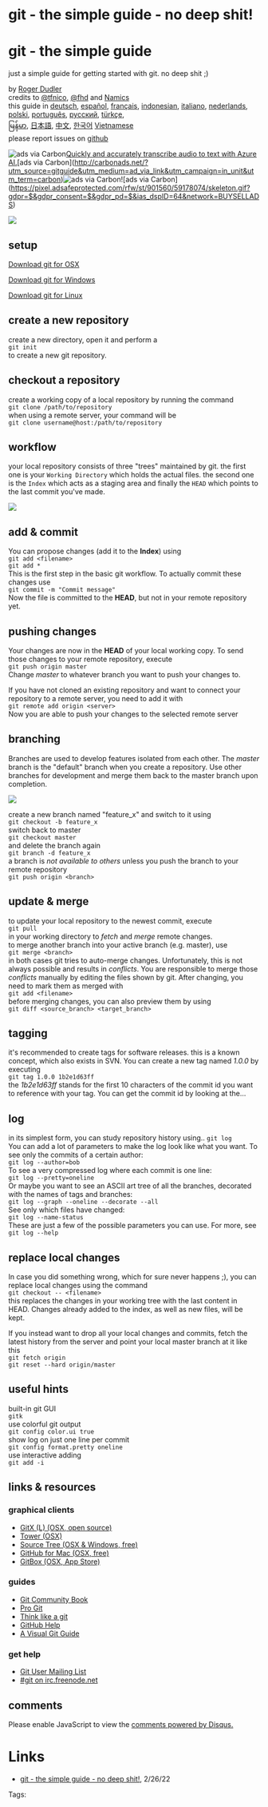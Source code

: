 # git - the simple guide - no deep shit!

# git - the simple guide

just a simple guide for getting started with git. no deep shit ;)

by [Roger Dudler](http://www.twitter.com/rogerdudler)   
credits to [@tfnico](http://www.twitter.com/tfnico), [@fhd](http://www.twitter.com/fhd) and [Namics](http://www.namics.com)  
this guide in [deutsch](index.de.html), [español](index.es.html), [français](index.fr.html), [indonesian](index.id.html), [italiano](index.it.html), [nederlands](index.nl.html), [polski](index.pl.html), [português](index.pt_BR.html), [русский](index.ru.html), [türkçe](index.tr.html),   
[မြန်မာ](index.my.html), [日本語](index.ja.html), [中文](index.zh.html), [한국어](index.ko.html) [Vietnamese](index.vi.html)   
please report issues on [github](https://github.com/rogerdudler/git-guide/issues)

![ads via Carbon](https://cdn4.buysellads.net/uu/1/106122/1640632855-AZRDIR_NAT-DataAIRefresh-White-C_USA_627x627_NAT_AZR-Direct_EN_Trial_Standard_SBAN_SINU_Illustration_Benefit_DataAIRefreshWhiteC.png)[Quickly and accurately transcribe audio to text with Azure AI.](https://srv.carbonads.net/ads/click/x/GTND42JWCWAIT53UC674YKQNCESDTKJWFTYILZ3JCYBDKKQECYBDP23KCKSD4K7JCEADL2QJCW7D4KJNCWSDVK7KC6SDV2Q7CKYDEK3EHJNCLSIZ?segment=placement:gitguide;)[ads via Carbon](http://carbonads.net/?utm_source=gitguide&utm_medium=ad_via_link&utm_campaign=in_unit&utm_term=carbon)![ads via Carbon](https://ad.doubleclick.net/ddm/trackimp/N572608.452584BUYSELLADS.COM/B26936860.323088280;dc_trk_aid=515331608;dc_trk_cid=157668757;ord=164593225;dc_lat=;dc_rdid=;tag_for_child_directed_treatment=;tfua=;gdpr=$;gdpr_consent=$;ltd=?)![ads via Carbon](https://pixel.adsafeprotected.com/rfw/st/901560/59178074/skeleton.gif?gdpr=$&gdpr_consent=$&gdpr_pd=$&ias_dspID=64&network=BUYSELLADS)

![](img/arrow.png)

## setup

[Download git for OSX](http://git-scm.com/download/mac)

[Download git for Windows](http://msysgit.github.io/)

[Download git for Linux](http://git-scm.com/book/en/Getting-Started-Installing-Git)

## create a new repository

create a new directory, open it and perform a   
`git init`  
to create a new git repository. 

## checkout a repository

create a working copy of a local repository by running the command  
`git clone /path/to/repository`  
when using a remote server, your command will be  
`git clone username@host:/path/to/repository`

## workflow

your local repository consists of three "trees" maintained by git. the first one is your `Working Directory` which holds the actual files. the second one is the `Index` which acts as a staging area and finally the `HEAD` which points to the last commit you've made. 

![](img/trees.png)

## add & commit

You can propose changes (add it to the **Index**) using  
`git add <filename>`  
`git add *`  
This is the first step in the basic git workflow. To actually commit these changes use  
`git commit -m "Commit message"`  
Now the file is committed to the **HEAD**, but not in your remote repository yet. 

## pushing changes

Your changes are now in the **HEAD** of your local working copy. To send those changes to your remote repository, execute   
`git push origin master`  
Change _master_ to whatever branch you want to push your changes to.   
  
If you have not cloned an existing repository and want to connect your repository to a remote server, you need to add it with  
`git remote add origin <server>`  
Now you are able to push your changes to the selected remote server  


## branching

Branches are used to develop features isolated from each other. The _master_ branch is the "default" branch when you create a repository. Use other branches for development and merge them back to the master branch upon completion. 

![](img/branches.png)

create a new branch named "feature_x" and switch to it using  
`git checkout -b feature_x`  
switch back to master  
`git checkout master`  
and delete the branch again  
`git branch -d feature_x`  
a branch is _not available to others_ unless you push the branch to your remote repository  
`git push origin <branch>`

## update & merge

to update your local repository to the newest commit, execute   
`git pull`  
in your working directory to _fetch_ and _merge_ remote changes.  
to merge another branch into your active branch (e.g. master), use  
`git merge <branch>`  
in both cases git tries to auto-merge changes. Unfortunately, this is not always possible and results in _conflicts_. You are responsible to merge those _conflicts_ manually by editing the files shown by git. After changing, you need to mark them as merged with  
`git add <filename>`  
before merging changes, you can also preview them by using  
`git diff <source_branch> <target_branch>`

## tagging

it's recommended to create tags for software releases. this is a known concept, which also exists in SVN. You can create a new tag named _1.0.0_ by executing  
`git tag 1.0.0 1b2e1d63ff`  
the _1b2e1d63ff_ stands for the first 10 characters of the commit id you want to reference with your tag. You can get the commit id by looking at the...   


## log

in its simplest form, you can study repository history using.. `git log`  
You can add a lot of parameters to make the log look like what you want. To see only the commits of a certain author:  
`git log --author=bob`  
To see a very compressed log where each commit is one line:  
`git log --pretty=oneline`  
Or maybe you want to see an ASCII art tree of all the branches, decorated with the names of tags and branches:   
`git log --graph --oneline --decorate --all`  
See only which files have changed:   
`git log --name-status`  
These are just a few of the possible parameters you can use. For more, see `git log --help`  


## replace local changes

In case you did something wrong, which for sure never happens ;), you can replace local changes using the command  
`git checkout -- <filename>`  
this replaces the changes in your working tree with the last content in HEAD. Changes already added to the index, as well as new files, will be kept. 

If you instead want to drop all your local changes and commits, fetch the latest history from the server and point your local master branch at it like this  
`git fetch origin`  
`git reset --hard origin/master`

## useful hints

built-in git GUI  
`gitk`  
use colorful git output  
`git config color.ui true`  
show log on just one line per commit  
`git config format.pretty oneline`  
use interactive adding  
`git add -i`

## links & resources

### graphical clients

  * [GitX (L) (OSX, open source)](http://gitx.laullon.com/)
  * [Tower (OSX)](http://www.git-tower.com/)
  * [Source Tree (OSX & Windows, free)](http://www.sourcetreeapp.com/)
  * [GitHub for Mac (OSX, free)](http://mac.github.com/)
  * [GitBox (OSX, App Store)](https://itunes.apple.com/gb/app/gitbox/id403388357?mt=12)

### guides

  * [Git Community Book](http://book.git-scm.com/)
  * [Pro Git](http://progit.org/book/)
  * [Think like a git](http://think-like-a-git.net/)
  * [GitHub Help](http://help.github.com/)
  * [A Visual Git Guide](http://marklodato.github.com/visual-git-guide/index-en.html)

### get help

  * [Git User Mailing List](http://groups.google.com/group/git-users/)
  * [#git on irc.freenode.net](http://jk.gs/git/)

## comments

Please enable JavaScript to view the <a href="http://disqus.com/?ref_noscript">comments powered by Disqus.</a>


# Links

- [git - the simple guide - no deep shit!](https://rogerdudler.github.io/git-guide/), 2/26/22

Tags: 